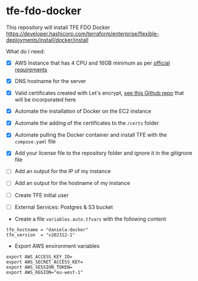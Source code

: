 # tfe-fdo-docker
This repository will install TFE FDO Docker https://developer.hashicorp.com/terraform/enterprise/flexible-deployments/install/docker/install



What do I need:

- [X] AWS Instance that has 4 CPU and 16GB minimum as per [official requirements](https://developer.hashicorp.com/terraform/enterprise/replicated/architecture/reference-architecture/aws#terraform-enterprise-server-ec2-via-auto-scaling-group)
- [X] DNS hostname for the server
- [X] Valid certificates created with Let's encrypt, [see this Github repo](https://github.com/dlavric/create-certificates) that will be incorporated here
- [X] Automate the installation of Docker on the EC2 instance
- [X] Automate the adding of the certificates to the `/certs` folder
- [X] Automate pulling the Docker container and install TFE with the `compose.yaml` file
- [X] Add your license file to the repository folder and ignore it in the gitignore file
- [ ] Add an output for the IP of my instance 
- [ ] Add an output for the hostname of my instance
- [ ] Create TFE initial user
- [ ] External Services: Postgres & S3 bucket 


- Create a file `variables.auto.tfvars` with the following content
```hcl
tfe_hostname = "daniela-docker"
tfe_version  = "v202312-1"
```

- Export AWS environment variables

```shell
export AWS_ACCESS_KEY_ID=
export AWS_SECRET_ACCESS_KEY=
export AWS_SESSION_TOKEN=
export AWS_REGION="eu-west-1" 
```